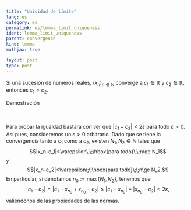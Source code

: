 ```yaml
---
title: "Unicidad de límite"
lang: es
category: es
permalink: es/lemma_limit_uniqueness
ident: lemma_limit_uniqueness
parent: convergence
kind: lemma
mathjax: true

layout: post
type: post
---
```


<div>

Si una sucesión de números reales, $(x_n)_{n\in\mathbb{N}}$ converge a $c_1\in\mathbb{R}$ y $c_2\in\mathbb{R}$, entonces $c_1=c_2$.

<div class="bcblue boxdissap">
Demostración
</div><br><br>

<div class="dissap">

Para probar la igualdad bastará con ver que $|c_1-c_2|<2\varepsilon$ para todo $\varepsilon>0$. Así pues, consideremos un $\varepsilon>0$ arbitrario. 
Dado que se tiene la convergencia tanto a $c_1$ como a $c_2$, existen $N_1,N_2\in\mathbb{N}$ tales que 
$$|x_n-c_1|<\varepsilon\;\;\hbox{para todo}\;\;n\ge N_1$$
y
$$|x_n-c_2|<\varepsilon\;\;\hbox{para todo}\;\;n\ge N_2.$$
En particular, si denotamos $n_0:=\mathrm{max}\,\{N_1,N_2\}$, tenemos que
$$|c_1-c_2|=|c_1-x_{n_0}+x_{n_0}-c_2|\le |c_1-x_{n_0}|+|x_{n_0}-c_2|<2\varepsilon,$$
valiéndonos de las propiedades de las normas.
</div>

</div>

